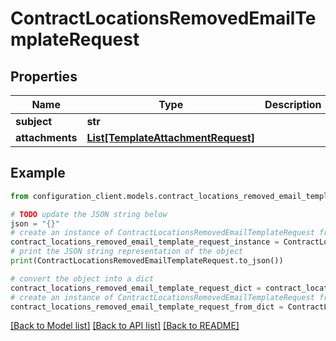 # ContractLocationsRemovedEmailTemplateRequest


## Properties

Name | Type | Description | Notes
------------ | ------------- | ------------- | -------------
**subject** | **str** |  | [optional] 
**attachments** | [**List[TemplateAttachmentRequest]**](TemplateAttachmentRequest.md) |  | [optional] 

## Example

```python
from configuration_client.models.contract_locations_removed_email_template_request import ContractLocationsRemovedEmailTemplateRequest

# TODO update the JSON string below
json = "{}"
# create an instance of ContractLocationsRemovedEmailTemplateRequest from a JSON string
contract_locations_removed_email_template_request_instance = ContractLocationsRemovedEmailTemplateRequest.from_json(json)
# print the JSON string representation of the object
print(ContractLocationsRemovedEmailTemplateRequest.to_json())

# convert the object into a dict
contract_locations_removed_email_template_request_dict = contract_locations_removed_email_template_request_instance.to_dict()
# create an instance of ContractLocationsRemovedEmailTemplateRequest from a dict
contract_locations_removed_email_template_request_from_dict = ContractLocationsRemovedEmailTemplateRequest.from_dict(contract_locations_removed_email_template_request_dict)
```
[[Back to Model list]](../README.md#documentation-for-models) [[Back to API list]](../README.md#documentation-for-api-endpoints) [[Back to README]](../README.md)



